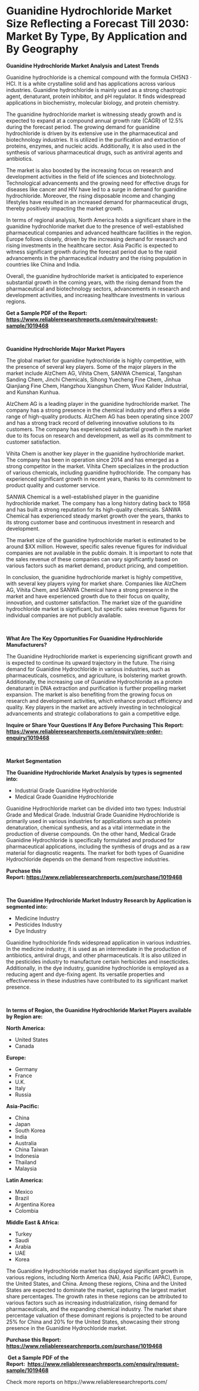 <p><h1>Guanidine Hydrochloride Market Size Reflecting a Forecast Till 2030: Market By Type, By Application and By Geography</h1></p><p><strong>Guanidine Hydrochloride Market Analysis and Latest Trends</strong></p>
<p><p>Guanidine hydrochloride is a chemical compound with the formula CH5N3 · HCl. It is a white crystalline solid and has applications across various industries. Guanidine hydrochloride is mainly used as a strong chaotropic agent, denaturant, protein inhibitor, and pH regulator. It finds widespread applications in biochemistry, molecular biology, and protein chemistry.</p><p>The guanidine hydrochloride market is witnessing steady growth and is expected to expand at a compound annual growth rate (CAGR) of 12.5% during the forecast period. The growing demand for guanidine hydrochloride is driven by its extensive use in the pharmaceutical and biotechnology industries. It is utilized in the purification and extraction of proteins, enzymes, and nucleic acids. Additionally, it is also used in the synthesis of various pharmaceutical drugs, such as antiviral agents and antibiotics.</p><p>The market is also boosted by the increasing focus on research and development activities in the field of life sciences and biotechnology. Technological advancements and the growing need for effective drugs for diseases like cancer and HIV have led to a surge in demand for guanidine hydrochloride. Moreover, the rising disposable income and changing lifestyles have resulted in an increased demand for pharmaceutical drugs, thereby positively impacting the market growth.</p><p>In terms of regional analysis, North America holds a significant share in the guanidine hydrochloride market due to the presence of well-established pharmaceutical companies and advanced healthcare facilities in the region. Europe follows closely, driven by the increasing demand for research and rising investments in the healthcare sector. Asia Pacific is expected to witness significant growth during the forecast period due to the rapid advancements in the pharmaceutical industry and the rising population in countries like China and India.</p><p>Overall, the guanidine hydrochloride market is anticipated to experience substantial growth in the coming years, with the rising demand from the pharmaceutical and biotechnology sectors, advancements in research and development activities, and increasing healthcare investments in various regions.</p></p>
<p><strong>Get a Sample PDF of the Report:&nbsp; <a href="https://www.reliableresearchreports.com/enquiry/request-sample/1019468">https://www.reliableresearchreports.com/enquiry/request-sample/1019468</a></strong></p>
<p>&nbsp;</p>
<p><strong>Guanidine Hydrochloride Major Market Players</strong></p>
<p><p>The global market for guanidine hydrochloride is highly competitive, with the presence of several key players. Some of the major players in the market include AlzChem AG, Vihita Chem, SANWA Chemical, Tangshan Sanding Chem, Jinchi Chemicals, Sihong Yuecheng Fine Chem, Jinhua Qianjiang Fine Chem, Hangzhou Xiangshun Chem, Wuxi Kalider Industrial, and Kunshan Kunhua.</p><p>AlzChem AG is a leading player in the guanidine hydrochloride market. The company has a strong presence in the chemical industry and offers a wide range of high-quality products. AlzChem AG has been operating since 2007 and has a strong track record of delivering innovative solutions to its customers. The company has experienced substantial growth in the market due to its focus on research and development, as well as its commitment to customer satisfaction.</p><p>Vihita Chem is another key player in the guanidine hydrochloride market. The company has been in operation since 2014 and has emerged as a strong competitor in the market. Vihita Chem specializes in the production of various chemicals, including guanidine hydrochloride. The company has experienced significant growth in recent years, thanks to its commitment to product quality and customer service.</p><p>SANWA Chemical is a well-established player in the guanidine hydrochloride market. The company has a long history dating back to 1958 and has built a strong reputation for its high-quality chemicals. SANWA Chemical has experienced steady market growth over the years, thanks to its strong customer base and continuous investment in research and development.</p><p>The market size of the guanidine hydrochloride market is estimated to be around $XX million. However, specific sales revenue figures for individual companies are not available in the public domain. It is important to note that the sales revenue of these companies can vary significantly based on various factors such as market demand, product pricing, and competition.</p><p>In conclusion, the guanidine hydrochloride market is highly competitive, with several key players vying for market share. Companies like AlzChem AG, Vihita Chem, and SANWA Chemical have a strong presence in the market and have experienced growth due to their focus on quality, innovation, and customer satisfaction. The market size of the guanidine hydrochloride market is significant, but specific sales revenue figures for individual companies are not publicly available.</p></p>
<p>&nbsp;</p>
<p><strong>What Are The Key Opportunities For Guanidine Hydrochloride Manufacturers?</strong></p>
<p><p>The Guanidine Hydrochloride market is experiencing significant growth and is expected to continue its upward trajectory in the future. The rising demand for Guanidine Hydrochloride in various industries, such as pharmaceuticals, cosmetics, and agriculture, is bolstering market growth. Additionally, the increasing use of Guanidine Hydrochloride as a protein denaturant in DNA extraction and purification is further propelling market expansion. The market is also benefiting from the growing focus on research and development activities, which enhance product efficiency and quality. Key players in the market are actively investing in technological advancements and strategic collaborations to gain a competitive edge.</p></p>
<p><strong>Inquire or Share Your Questions If Any Before Purchasing This Report: <a href="https://www.reliableresearchreports.com/enquiry/pre-order-enquiry/1019468">https://www.reliableresearchreports.com/enquiry/pre-order-enquiry/1019468</a></strong></p>
<p>&nbsp;</p>
<p><strong>Market Segmentation</strong></p>
<p><strong>The Guanidine Hydrochloride Market Analysis by types is segmented into:</strong></p>
<p><ul><li>Industrial Grade Guanidine Hydrochloride</li><li>Medical Grade Guanidine Hydrochloride</li></ul></p>
<p><p>Guanidine Hydrochloride market can be divided into two types: Industrial Grade and Medical Grade. Industrial Grade Guanidine Hydrochloride is primarily used in various industries for applications such as protein denaturation, chemical synthesis, and as a vital intermediate in the production of diverse compounds. On the other hand, Medical Grade Guanidine Hydrochloride is specifically formulated and produced for pharmaceutical applications, including the synthesis of drugs and as a raw material for diagnostic reagents. The market for both types of Guanidine Hydrochloride depends on the demand from respective industries.</p></p>
<p><strong>Purchase this Report:&nbsp;<a href="https://www.reliableresearchreports.com/purchase/1019468">https://www.reliableresearchreports.com/purchase/1019468</a></strong></p>
<p>&nbsp;</p>
<p><strong>The Guanidine Hydrochloride Market Industry Research by Application is segmented into:</strong></p>
<p><ul><li>Medicine Industry</li><li>Pesticides Industry</li><li>Dye Industry</li></ul></p>
<p><p>Guanidine hydrochloride finds widespread application in various industries. In the medicine industry, it is used as an intermediate in the production of antibiotics, antiviral drugs, and other pharmaceuticals. It is also utilized in the pesticides industry to manufacture certain herbicides and insecticides. Additionally, in the dye industry, guanidine hydrochloride is employed as a reducing agent and dye-fixing agent. Its versatile properties and effectiveness in these industries have contributed to its significant market presence.</p></p>
<p>&nbsp;</p>
<p><strong>In terms of Region, the Guanidine Hydrochloride Market Players available by Region are:</strong></p>
<p>
    <p> <strong> North America: </strong>
        <ul>
            <li>United States</li>
            <li>Canada</li>
        </ul>
        </p> 
    <p> <strong> Europe: </strong>
        <ul>
            <li>Germany</li>
            <li>France</li>
            <li>U.K.</li>
            <li>Italy</li>
            <li>Russia</li>
        </ul>
        </p> 
    <p> <strong> Asia-Pacific: </strong>
        <ul>
            <li>China</li>
            <li>Japan</li>
            <li>South Korea</li>
            <li>India</li>
            <li>Australia</li>
            <li>China Taiwan</li>
            <li>Indonesia</li>
            <li>Thailand</li>
            <li>Malaysia</li>
        </ul>
        </p> 
    <p> <strong> Latin America: </strong>
        <ul>
            <li>Mexico</li>
            <li>Brazil</li>
            <li>Argentina Korea</li>
            <li>Colombia</li>
        </ul>
        </p> 
    <p> <strong> Middle East & Africa: </strong>
        <ul>
            <li>Turkey</li>
            <li>Saudi</li>
            <li>Arabia</li>
            <li>UAE</li>
            <li>Korea</li>
        </ul>
    </p>
    </p>
<p><p>The Guanidine Hydrochloride market has displayed significant growth in various regions, including North America (NA), Asia Pacific (APAC), Europe, the United States, and China. Among these regions, China and the United States are expected to dominate the market, capturing the largest market share percentages. The growth rates in these regions can be attributed to various factors such as increasing industrialization, rising demand for pharmaceuticals, and the expanding chemical industry. The market share percentage valuation of these dominant regions is projected to be around 25% for China and 20% for the United States, showcasing their strong presence in the Guanidine Hydrochloride market.</p></p>
<p><strong>Purchase this Report: <a href="https://www.reliableresearchreports.com/purchase/1019468">https://www.reliableresearchreports.com/purchase/1019468</a></strong></p>
<p>&nbsp;<strong>Get a Sample PDF of the Report:&nbsp;&nbsp;<a href="https://www.reliableresearchreports.com/enquiry/request-sample/1019468">https://www.reliableresearchreports.com/enquiry/request-sample/1019468</a></strong></p>
<p><strong></strong></p>
<p>Check more reports on https://www.reliableresearchreports.com/</p>